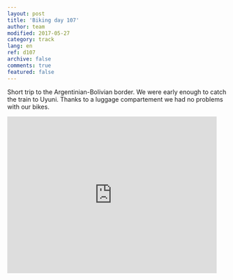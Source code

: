 ```yaml
---   
layout: post 
title: 'Biking day 107'  
author: team 
modified: 2017-05-27
category: track 
lang: en 
ref: d107
archive: false 
comments: true 
featured: false 
--- 
```


 Short trip to the Argentinian-Bolivian border. We were early enough to catch the train to Uyuni. Thanks to a luggage compartement we had no problems with our bikes. 

<iframe width='480' height='360' src='http://track-kit.net/maps_s3/?v=embed&track=239601.gpx' frameborder='0' allowfullscreen></iframe>